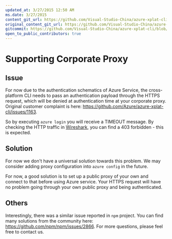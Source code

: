 ```yaml
---
updated_at: 3/27/2015 12:50 AM
ms.date: 3/27/2015
content_git_url: https://github.com/Visual-Studio-China/azure-xplat-cli/blob/dev/Documentation/CorporateProxy.md
original_content_git_url: https://github.com/Visual-Studio-China/azure-xplat-cli/blob/dev/Documentation/CorporateProxy.md
gitcommit: https://github.com/Visual-Studio-China/azure-xplat-cli/blob/15b99c7c2282c3ede1774e349faf2ac338b2d3d1/Documentation/CorporateProxy.md
open_to_public_contributors: true
---
```

# Supporting Corporate Proxy
## Issue
For now due to the authentication schematics of Azure Service, the cross-platform CLI needs to pass an authentication payload through the HTTPS request, which will be denied at authentication time at your corporate proxy.
Original customer complaint is here: https://github.com/Azure/azure-xplat-cli/issues/1163. 

So by executing
`azure login`
you will receive a TIMEOUT message. By checking the HTTP traffic in [Wireshark](http://www.wireshark.org/), you can find a 403 forbidden - this is expected.

## Solution
For now we don't have a universal solution towards this problem. We may consider adding proxy configuration into `azure config` in the future.

For now, a good solution is to set up a public proxy of your own and connect to that before using Azure service. Your HTTPS request will have no problem going through your own public proxy and being authenticated.

## Others
Interestingly, there was a similar issue reported in `npm` project. You can find many solutions from the community here: https://github.com/npm/npm/issues/2866. For more questions, please feel free to contact us.
